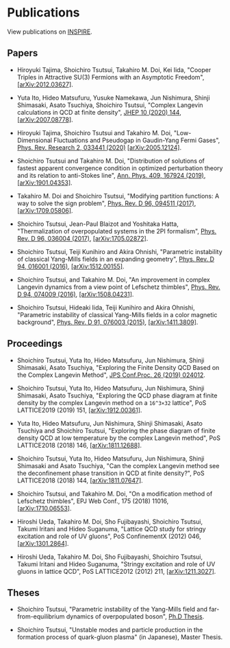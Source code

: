 # Publications
View publications on [INSPIRE](https://inspirehep.net/author/profile/S.Tsutsui.1?ln=ja).

## Papers
- Hiroyuki Tajima, Shoichiro Tsutsui, Takahiro M. Doi, Kei Iida, "Cooper Triples in Attractive SU(3) Fermions with an Asymptotic Freedom", [[arXiv:2012.03627]](https://arxiv.org/abs/2012.03627).

- Yuta Ito, Hideo Matsufuru, Yusuke Namekawa, Jun Nishimura, Shinji Shimasaki, Asato Tsuchiya, Shoichiro Tsutsui, "Complex Langevin calculations in QCD at finite density", [JHEP 10 (2020) 144](https://doi.org/10.1007/JHEP10(2020)144), [[arXiv:2007.08778]](https://arxiv.org/abs/2007.08778).

- Hiroyuki Tajima, Shoichiro Tsutsui and Takahiro M. Doi, "Low-Dimensional Fluctuations and Pseudogap in Gaudin-Yang Fermi Gases", [Phys. Rev. Research 2, 033441 (2020)](https://doi.org/10.1103/PhysRevResearch.2.033441) [[arXiv:2005.12124]](https://arxiv.org/abs/2005.12124).

- Shoichiro Tsutsui and Takahiro M. Doi, "Distribution of solutions of fastest apparent convergence condition in optimized perturbation theory and its relation to anti-Stokes line", [Ann. Phys. 409, 167924 (2019)](https://doi.org/10.1016/j.aop.2019.167924), [[arXiv:1901.04353]](https://arxiv.org/abs/1901.04353).

- Takahiro M. Doi and Shoichiro Tsutsui, "Modifying partition functions: A way to solve the sign problem", [Phys. Rev. D 96, 094511 (2017)](https://dx.doi.org/10.1103/PhysRevD.96.094511), [[arXiv:1709.05806]](https://arxiv.org/abs/1709.05806).

- Shoichiro Tsutsui, Jean-Paul Blaizot and Yoshitaka Hatta, "Thermalization of overpopulated systems in the 2PI formalism", [Phys. Rev. D 96, 036004 (2017)](https://dx.doi.org/10.1103/PhysRevD.96.036004), [[arXiv:1705.02872]](https://arxiv.org/abs/1705.02872).

- Shoichiro Tsutsui, Teiji Kunihiro and Akira Ohnishi, "Parametric instability of classical Yang-Mills fields in an expanding geometry", [Phys. Rev. D 94, 016001 (2016)](https://dx.doi.org/10.1103/PhysRevD.94.016001), [[arXiv:1512.00155]](https://arxiv.org/abs/1512.00155).

- Shoichiro Tsutsui, and Takahiro M. Doi, "An improvement in complex Langevin dynamics from a view point of Lefschetz thimbles", [Phys. Rev. D 94, 074009 (2016)](https://dx.doi.org/10.1103/PhysRevD.94.074009), [[arXiv:1508.04231]](https://arxiv.org/abs/1508.04231).

- Shoichiro Tsutsui, Hideaki Iida, Teiji Kunihiro and Akira Ohnishi, "Parametric instability of classical Yang-Mills fields in a color magnetic background", [Phys. Rev. D 91, 076003 (2015)](https://dx.doi.org/10.1103/PhysRevD.91.076003), [[arXiv:1411.3809]](https://arxiv.org/abs/1411.3809).


## Proceedings
- Shoichiro Tsutsui, Yuta Ito, Hideo Matsufuru, Jun Nishimura, Shinji Shimasaki, Asato Tsuchiya, "Exploring the Finite Density QCD Based on the Complex Langevin Method", [JPS Conf.Proc. 26 (2019) 024012](https://doi.org/10.7566/JPSCP.26.024012).

- Shoichiro Tsutsui, Yuta Ito, Hideo Matsufuru, Jun Nishimura, Shinji Shimasaki, Asato Tsuchiya, "Exploring the QCD phase diagram at finite density by the complex Langevin method on a ``16^3×32`` lattice", PoS LATTICE2019 (2019) 151, [[arXiv:1912.00361]](https://arxiv.org/abs/1912.00361).

- Yuta Ito, Hideo Matsufuru, Jun Nishimura, Shinji Shimasaki, Asato Tsuchiya and Shoichiro Tsutsui, "Exploring the phase diagram of finite density QCD at low temperature by the complex Langevin method", PoS LATTICE2018 (2018) 146, [[arXiv:1811.12688]](https://arxiv.org/abs/1811.12688).

- Shoichiro Tsutsui, Yuta Ito, Hideo Matsufuru, Jun Nishimura, Shinji Shimasaki and Asato Tsuchiya, "Can the complex Langevin method see the deconfinement phase transition in QCD at finite density?", PoS LATTICE2018 (2018) 144, [[arXiv:1811.07647]](https://arxiv.org/abs/1811.07647).

- Shoichiro Tsutsui, and Takahiro M. Doi, "On a modification method of Lefschetz thimbles", EPJ Web Conf., 175 (2018) 11016, [[arXiv:1710.06553]](https://arxiv.org/abs/1710.06553).

- Hiroshi Ueda, Takahiro M. Doi, Sho Fujibayashi, Shoichiro Tsutsui, Takumi Iritani and Hideo Suganuma, "Lattice QCD study for stringy excitation and role of UV gluons", PoS ConfinementX (2012) 046, [[arXiv:1301.2864]](https://arxiv.org/abs/1301.2864).

- Hiroshi Ueda, Takahiro M. Doi, Sho Fujibayashi, Shoichiro Tsutsui, Takumi Iritani and Hideo Suganuma, "Stringy excitation and role of UV gluons in lattice QCD", PoS LATTICE2012 (2012) 211, [[arXiv:1211.3027]](https://arxiv.org/abs/1211.3027).


## Theses
- Shoichiro Tsutsui, "Parametric instability of the Yang-Mills field and far-from-equilibrium dynamics of overpopulated boson", [Ph.D Thesis](https://repository.kulib.kyoto-u.ac.jp/dspace/handle/2433/225398).

- Shoichiro Tsutsui, "Unstable modes and particle production in the formation process of quark-gluon plasma" (in Japanese), Master Thesis.
